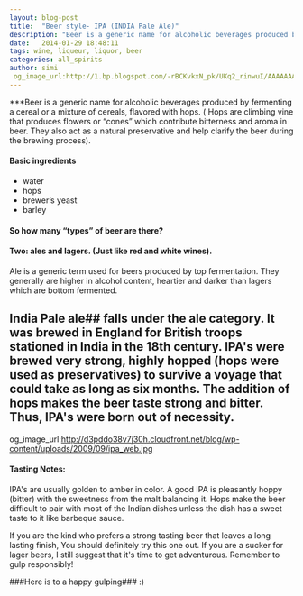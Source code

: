 ```yaml
---
layout: blog-post
title:  "Beer style- IPA (INDIA Pale Ale)"
description: "Beer is a generic name for alcoholic beverages produced by fermenting a cereal or a mixture of cereals, flavored with hops."
date:   2014-01-29 18:48:11
tags: wine, liqueur, liquor, beer
categories: all_spirits
author: simi
 og_image_url:http://1.bp.blogspot.com/-rBCKvkxN_pk/UKq2_rinwuI/AAAAAAAABbI/PnigvDaQPZg/s1600/beer.jpg
---
```

 

 ***Beer is a generic name for alcoholic beverages produced by fermenting a cereal or a mixture of cereals, flavored with hops. ( Hops are climbing vine that produces flowers or “cones” which contribute bitterness and aroma in beer. They also act as a natural preservative and help clarify the beer during the brewing process).

#### Basic ingredients

* water
* hops
* brewer’s yeast
* barley 

#### So how many “types” of beer are there? 

#### Two: ales and lagers. (Just like red and white wines).

 Ale is a generic term used for beers produced by top fermentation. They generally are higher in alcohol content, heartier and darker than lagers which are bottom fermented.

## India Pale ale## falls under the ale category. It was brewed in England for British troops stationed in India in the 18th century. IPA's were brewed very strong, highly hopped (hops were used as preservatives) to survive a voyage that could take as long as six months. The addition of hops makes the beer taste strong and bitter. Thus, IPA's were born out of  necessity.
og_image_url:http://d3pddo38v7j30h.cloudfront.net/blog/wp-content/uploads/2009/09/ipa_web.jpg

#### Tasting Notes:

IPA's are usually golden to amber in color. A good IPA is pleasantly hoppy (bitter) with the sweetness from the malt balancing it. Hops make the beer difficult to pair with most of the Indian dishes unless the dish has a sweet taste to it like barbeque sauce. 

If you are the kind who prefers a strong tasting beer that leaves a long lasting finish, You should definitely try this one out. If you are a sucker for lager beers, I   still suggest that it's time to get adventurous. Remember to gulp responsibly!

###Here is to a happy gulping###  :)


